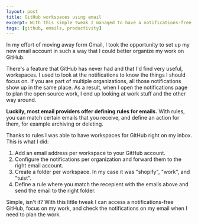 ```yaml
---
layout: post
title: GitHub workspaces using email
excerpt: With this simple tweak I managed to have a notifications-free GitHub dashboard with workspaces right on my email.
tags: [github, emails, productivity]
---
```


In my effort of moving away form Gmail, I took the opportunity to set up my new email account in such a way that I could better organize my work on GitHub.

There's a feature that GitHub has never had and that I'd find very useful, workspaces. I used to look at the notifications to know the things I should focus on. If you are part of multiple organizations, all those notifications show up in the same place. As a result, when I open the notifications page to plan the open source work, I end up looking at work stuff and the other way around.

**Luckily, most email providers offer defining rules for emails.** With rules, you can match certain emails that you receive, and define an action for them, for example archiving or deleting.

Thanks to rules I was able to have workspaces for GitHub right on my inbox. This is what I did:

1. Add an email address per workspace to your GitHub account.
2. Configure the notifications per organization and forward them to the right email account.
3. Create a folder per workspace. In my case it was "shopify", "work", and "tuist".
4. Define a rule where you match the recepient with the emails above and send the email to the right folder.

Simple, isn't it? With this little tweak I can access a notifications-free GitHub, focus on my work, and check the notifications on my email when I need to plan the work.
